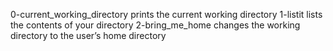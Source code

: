 0-current_working_directory prints the current working directory
1-listit lists the contents of your directory
2-bring_me_home  changes the working directory to the user’s home directory
